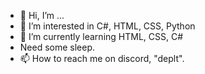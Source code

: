 - 👋 Hi, I’m ...
- 👀 I’m interested in C#, HTML, CSS, Python
- 🌱 I’m currently learning HTML, CSS, C#
- Need some sleep.
- 📫 How to reach me on discord, "deplt".
<!---
Samthesad/Samthesad is a ✨ special ✨ repository because its `README.md` (this file) appears on your GitHub profile.
You can click the Preview link to take a look at your changes.
--->
